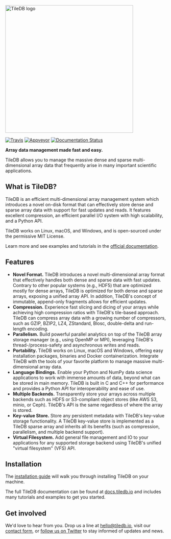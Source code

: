 <a href="https://tiledb.io"><img src="https://api-reference.tiledb.io/_static/tileDB_uppercase_600_112.png" alt="TileDB logo" width="400"></a>

[![Travis](https://travis-ci.org/TileDB-Inc/TileDB.svg?branch=dev)](https://travis-ci.org/TileDB-Inc/TileDB)
[![Appveyor](https://ci.appveyor.com/api/projects/status/kb9h9r5xulk6j53c/branch/dev?svg=true)](https://ci.appveyor.com/project/StavrosPapadopoulos/tiledb/branch/dev)
[![Documentation Status](https://readthedocs.com/projects/tiledb-inc-tiledb/badge/?version=latest)](https://docs.tiledb.io/en/latest/?badge=latest)

**Array data management made fast and easy.**

TileDB allows you to manage the massive dense and sparse multi-dimensional array data that frequently arise in many important scientific applications.

## What is TileDB?

TileDB is an efficient multi-dimensional array management system which introduces a novel on-disk format that can effectively store dense and sparse array data with support for fast updates and reads. It features excellent compression, an efficient parallel I/O system with high scalability, and a Python API.

TileDB works on Linux, macOS, and Windows, and is open-sourced under the permissive MIT License.

Learn more and see examples and tutorials in the [official documentation](https://docs.tiledb.io).

## Features

* **Novel Format.** TileDB introduces a novel multi-dimensional array format that effectively handles both dense and sparse data with fast updates. Contrary to other popular systems (e.g., HDF5) that are optimized mostly for dense arrays, TileDB is optimized for both dense and sparse arrays, exposing a unified array API. In addition, TileDB's concept of immutable, append-only fragments allows for efficient updates.
* **Compression.** Experience fast slicing and dicing of your arrays while achieving high compression ratios with TileDB's tile-based approach. TileDB can compress array data with a growing number of compressors, such as GZIP, BZIP2, LZ4, ZStandard, Blosc, double-delta and run-length encoding.
* **Parallelism.** Build powerful parallel analytics on top of the TileDB array storage manager (e.g., using OpenMP or MPI), leveraging TileDB's thread-/process-safety and asynchronous writes and reads.
* **Portability.** TileDB works on Linux, macOS and Windows, offering easy installation packages, binaries and Docker containerization. Integrate TileDB with the tools of your favorite platform to manage massive multi-dimensional array data.
* **Language Bindings.** Enable your Python and NumPy data science applications to work with immense amounts of data, beyond what can be stored in main memory. TileDB is built in C and C++ for performance and provides a Python API for interoperability and ease of use.
* **Multiple Backends.** Transparently store your arrays across multiple backends such as HDFS or S3-compliant object stores (like AWS S3, minio, or Ceph). TileDB's API is the same regardless of where the array is stored.
* **Key-value Store.** Store any persistent metadata with TileDB's key-value storage functionality. A TileDB key-value store is implemented as a TileDB sparse array and inherits all its benefits (such as compression, parallelism, and multiple backend support).
* **Virtual Filesystem.** Add general file management and IO to your applications for any supported storage backend using TileDB's unified "virtual filesystem" (VFS) API.

## Installation

The [installation guide](https://docs.tiledb.io/en/latest/installation.html) will walk you through installing TileDB on your machine.

The full TileDB documentation can be found at [docs.tiledb.io](https://docs.tiledb.io) and includes many tutorials and examples to get you started.

## Get involved

We'd love to hear from you. Drop us a line at [hello@tiledb.io](mailto:hello@tiledb.io), visit our [contact form](https://tiledb.io/contact-us), or [follow us on Twitter](https://twitter.com/tiledb) to stay informed of updates and news.
